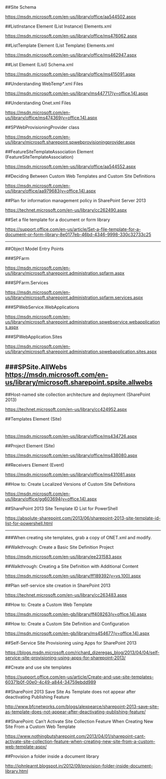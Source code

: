 ##Site Schema

https://msdn.microsoft.com/en-us/library/office/aa544502.aspx

##ListInstance Element (List Instance) Elements.xml

https://msdn.microsoft.com/en-us/library/office/ms476062.aspx

##ListTemplate Element (List Template) Elements.xml

https://msdn.microsoft.com/en-us/library/office/ms462947.aspx

##List Element (List) Schema.xml

https://msdn.microsoft.com/en-us/library/office/ms415091.aspx

##Understanding WebTemp*.xml Files

https://msdn.microsoft.com/en-us/library/ms447717(v=office.14).aspx

##Understanding Onet.xml Files

https://msdn.microsoft.com/en-us/library/office/ms474369(v=office.14).aspx

##SPWebProvisioningProvider class

https://msdn.microsoft.com/en-us/library/microsoft.sharepoint.spwebprovisioningprovider.aspx

##FeatureSiteTemplateAssociation Element (FeatureSiteTemplateAssociation)

https://msdn.microsoft.com/en-us/library/office/aa544552.aspx

##Deciding Between Custom Web Templates and Custom Site Definitions

https://msdn.microsoft.com/en-us/library/office/aa979683(v=office.14).aspx

##Plan for information management policy in SharePoint Server 2013

https://technet.microsoft.com/en-us/library/cc262490.aspx

##Set a file template for a document or form library

https://support.office.com/en-us/article/Set-a-file-template-for-a-document-or-form-library-8e0177eb-46bd-4346-9998-330c32733c25

--------------------------------

##Object Model Entry Points

###SPFarm

https://msdn.microsoft.com/en-us/library/microsoft.sharepoint.administration.spfarm.aspx

###SPFarm.Services

https://msdn.microsoft.com/en-us/library/microsoft.sharepoint.administration.spfarm.services.aspx

###SPWebService.WebApplications

https://msdn.microsoft.com/en-us/library/microsoft.sharepoint.administration.spwebservice.webapplications.aspx

###SPWebApplication.Sites

https://msdn.microsoft.com/en-us/library/microsoft.sharepoint.administration.spwebapplication.sites.aspx

###SPSite.AllWebs
https://msdn.microsoft.com/en-us/library/microsoft.sharepoint.spsite.allwebs
---------------------------------

##Host-named site collection architecture and deployment (SharePoint 2013)

https://technet.microsoft.com/en-us/library/cc424952.aspx

##Templates Element (Site)
#
https://msdn.microsoft.com/en-us/library/office/ms434726.aspx

 ##Project Element (Site)

https://msdn.microsoft.com/en-us/library/office/ms438080.aspx

##Receivers Element (Event)

https://msdn.microsoft.com/en-us/library/office/ms431081.aspx

##How to: Create Localized Versions of Custom Site Definitions

https://msdn.microsoft.com/en-us/library/office/gg603694(v=office.14).aspx

##SharePoint 2013 Site Template ID List for PowerShell

https://absolute-sharepoint.com/2013/06/sharepoint-2013-site-template-id-list-for-powershell.html

---------------------------------

###When creating site templates, grab a copy of ONET.xml and modify.


##Walkthrough: Create a Basic Site Definition Project

https://msdn.microsoft.com/en-us/library/ee231583.aspx


##Walkthrough: Creating a Site Definition with Additional Content

https://msdn.microsoft.com/en-us/library/ff189392(v=vs.100).aspx

##Plan self-service site creation in SharePoint 2013

https://technet.microsoft.com/en-us/library/cc263483.aspx

##How to: Create a Custom Web Template

https://msdn.microsoft.com/en-gb/library/ff408263(v=office.14).aspx

##How to: Create a Custom Site Definition and Configuration

https://msdn.microsoft.com/en-gb/library/ms454677(v=office.14).aspx

##Self-Service Site Provisioning using Apps for SharePoint 2013

https://blogs.msdn.microsoft.com/richard_dizeregas_blog/2013/04/04/self-service-site-provisioning-using-apps-for-sharepoint-2013/

##Create and use site templates 

https://support.office.com/en-us/article/Create-and-use-site-templates-60371b0f-00e0-4c49-a844-34759ebdd989

##SharePoint 2013 Save Site As Template does not appear after deactivating Publishing Feature

http://www.bfcnetworks.com/blogs/alexpearce/sharepoint-2013-save-site-as-template-does-not-appear-after-deactivating-publishing-feature/

##SharePoint: Can’t Activate Site Collection Feature When Creating New Site From a Custom Web Template

https://www.nothingbutsharepoint.com/2013/04/01/sharepoint-cant-activate-site-collection-feature-when-creating-new-site-from-a-custom-web-template-aspx/

##Provision a folder inside a document library 

http://johnlearnt.blogspot.in/2012/09/provision-folder-inside-document-library.html






